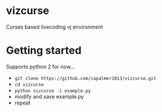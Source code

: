 # vizcurse
Curses based livecoding vj environment

# Getting started
Supports python 2 for now...
- `git clone https://github.com/capalmer1013/vizcurse.git`
- `cd vizcurse`
- `python vizcurse -i example.py`
- modify and save example.py
- repeat
